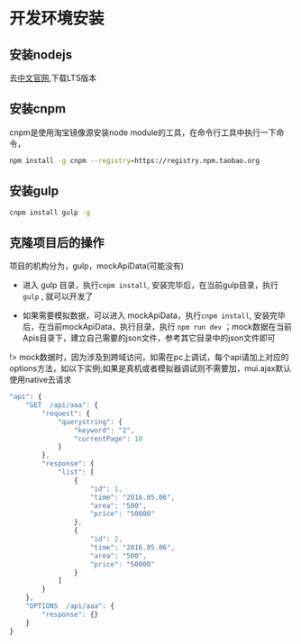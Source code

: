 # 开发环境安装

## 安装nodejs

去[中文官网](中文官网),下载LTS版本

## 安装cnpm

cnpm是使用淘宝镜像源安装node module的工具，在命令行工具中执行一下命令，

```bash
npm install -g cnpm --registry=https://registry.npm.taobao.org
```

## 安装gulp

```bash
cnpm install gulp -g
```

## 克隆项目后的操作

项目的机构分为，gulp，mockApiData(可能没有)

* 进入 gulp 目录，执行`cnpm install`, 安装完毕后，在当前gulp目录，执行 `gulp` , 就可以开发了

* 如果需要模拟数据，可以进入 mockApiData，执行`cnpm install`, 安装完毕后，在当前mockApiData，执行目录，执行 `npm run dev`
；mock数据在当前Apis目录下，建立自己需要的json文件，参考其它目录中的json文件即可

!> mock数据时，因为涉及到跨域访问，如需在pc上调试，每个api请加上对应的 options方法，如以下实例;如果是真机或者模拟器调试则不需要加，mui.ajax默认使用native去请求

```js
"api": {
    "GET  /api/aaa": {
        "request": {
            "querystring": {
                "keyword": "2", 
                "currentPage": 10
            }
        },
        "response": {
            "list": [
                {
                    "id": 1,
                    "time": "2016.05.06",
                    "area": "500",
                    "price": "50000"
                },
                {
                    "id": 2,
                    "time": "2016.05.06",
                    "area": "500",
                    "price": "50000"
                }
            ]
        }
    },
    "OPTIONS  /api/aaa": {
        "response": {}
    }
}
```


